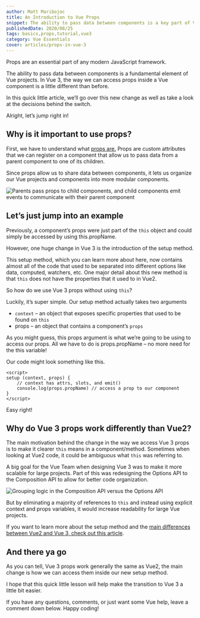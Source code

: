 ```yaml
---
author: Matt Maribojoc
title: An Introduction to Vue Props
snippet: The ability to pass data between components is a key part of Vue projects. In Vue 3 the way we access props inside components is different than before.
publishedDate: 2020/08/25
tags: basics,props,tutorial,vue3
category: Vue Essentials
cover: articles/props-in-vue-3
---
```

Props are an essential part of any modern JavaScript framework.

The ability to pass data between components is a fundamental element of Vue projects. In Vue 3, the way we can access props inside a Vue component is a little different than before.

In this quick little article, we’ll go over this new change as well as take a look at the decisions behind the switch.

Alright, let’s jump right in!

## Why is it important to use props?

First, we have to understand what [props are.](https://vuejs.org/v2/guide/components-props.html) Props are custom attributes that we can register on a component that allow us to pass data from a parent component to one of its children.

Since props allow us to share data between components, it lets us organize our Vue projects and components into more modular components.

![Parents pass props to child components, and child components emit events to communicate with their parent component](/img/articles/props-in-vue-3/props-diagram.png)

## Let’s just jump into an example

Previously, a component’s props were just part of the `this` object and could simply be accessed by using this.propName.

However, one huge change in Vue 3 is the introduction of the setup method.

This setup method, which you can learn more about here, now contains almost all of the code that used to be separated into different options like data, computed, watchers, etc. One major detail about this new method is that `this` does not have the properties that it used to in Vue2.

So how do we use Vue 3 props without using `this`?

Luckily, it’s super simple. Our setup method actually takes two arguments

- `context` – an object that exposes specific properties that used to be found on `this`
- props – an object that contains a component’s `props`

As you might guess, this props argument is what we’re going to be using to access our props. All we have to do is props.propName – no more need for the this variable!

Our code might look something like this.

```vue
<script>
setup (context, props) {
    // context has attrs, slots, and emit()
    console.log(props.propName) // access a prop to our component
}
</script>
```

Easy right!

## Why do Vue 3 props work differently than Vue2?

The main motivation behind the change in the way we access Vue 3 props is to make it clearer `this` means in a component/method. Sometimes when looking at Vue2 code, it could be ambiguous what `this` was referring to.

A big goal for the Vue Team when designing Vue 3 was to make it more scalable for large projects. Part of this was redesigning the Options API to the Composition API to allow for better code organization.

![Grouping logic in the Composition API versus the Options API](/img/articles/props-in-vue-3/options-vs-composition.png)


But by eliminating a majority of references to `this` and instead using explicit context and props variables, it would increase readability for large Vue projects.

If you want to learn more about the setup method and the [main differences between Vue2 and Vue 3, check out this article](https://learnvue.co/2020/02/building-the-same-component-in-vue2-vs-vue3).

## And there ya go

As you can tell, Vue 3 props work generally the same as Vue2, the main change is how we can access them inside our new setup method.

I hope that this quick little lesson will help make the transition to Vue 3 a little bit easier.

If you have any questions, comments, or just want some Vue help, leave a comment down below. Happy coding!

